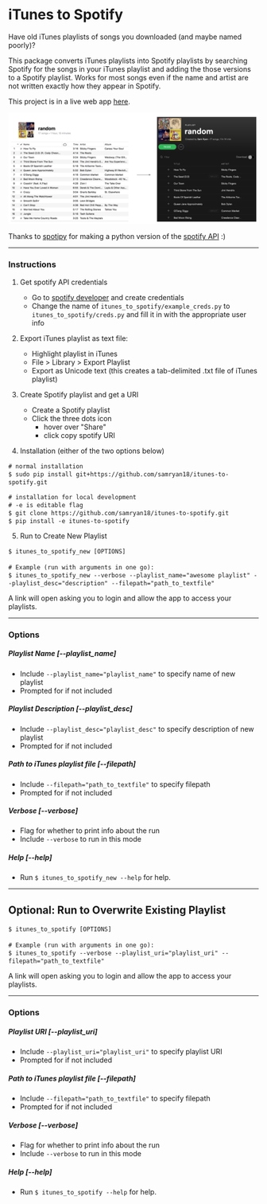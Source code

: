 # iTunes to Spotify
Have old iTunes playlists of songs you downloaded (and maybe named poorly)?

This package converts iTunes playlists into Spotify playlists by searching Spotify for the songs in your iTunes playlist and adding the those versions to a Spotify playlist. Works for most songs even if the name and artist are not written exactly how they appear in Spotify.

This project is in a live web app [here](http://itunes-to-spotify.herokuapp.com/).

<img src="assets/example.png" />

Thanks to [spotipy](https://spotipy.readthedocs.io/en/latest/) for making a python version of the [spotify API](https://developer.spotify.com/documentation/web-api/) :)


---

### Instructions
1. Get spotify API credentials
    * Go to [spotify developer](https://developer.spotify.com/documentation/web-api/quick-start/) and create credentials
    * Change the name of `itunes_to_spotify/example_creds.py` to `itunes_to_spotify/creds.py` and fill it in with the appropriate user info

2. Export iTunes playlist as text file:
    * Highlight playlist in iTunes
    * File > Library > Export Playlist
    * Export as Unicode text (this creates a tab-delimited .txt file of iTunes playlist)

3. Create Spotify playlist and get a URI
    * Create a Spotify playlist
    * Click the three dots icon
        * hover over "Share"
        * click copy spotify URI

4. Installation (either of the two options below)
```
# normal installation 
$ sudo pip install git+https://github.com/samryan18/itunes-to-spotify.git
```

```
# installation for local development
# -e is editable flag
$ git clone https://github.com/samryan18/itunes-to-spotify.git
$ pip install -e itunes-to-spotify
```

5. Run to Create New Playlist
```
$ itunes_to_spotify_new [OPTIONS]

# Example (run with arguments in one go):
$ itunes_to_spotify_new --verbose --playlist_name="awesome playlist" --playlist_desc="description" --filepath="path_to_textfile"
```
A link will open asking you to login and allow the app to access your playlists.

---

### Options

##### Playlist Name [--playlist_name]
* Include `--playlist_name="playlist_name"` to specify name of new playlist
* Prompted for if not included

##### Playlist Description [--playlist_desc]
* Include `--playlist_desc="playlist_desc"` to specify description of new playlist
* Prompted for if not included

##### Path to iTunes playlist file [--filepath]
* Include `--filepath="path_to_textfile"` to specify filepath
* Prompted for if not included

##### Verbose [--verbose]
* Flag for whether to print info about the run
* Include `--verbose` to run in this mode

##### Help [--help]
* Run `$ itunes_to_spotify_new --help` for help.

---

## Optional: Run to Overwrite Existing Playlist
```
$ itunes_to_spotify [OPTIONS]

# Example (run with arguments in one go):
$ itunes_to_spotify --verbose --playlist_uri="playlist_uri" --filepath="path_to_textfile"
```
A link will open asking you to login and allow the app to access your playlists.

---

### Options

##### Playlist URI [--playlist_uri]
* Include `--playlist_uri="playlist_uri"` to specify playlist URI
* Prompted for if not included

##### Path to iTunes playlist file [--filepath]
* Include `--filepath="path_to_textfile"` to specify filepath
* Prompted for if not included

##### Verbose [--verbose]
* Flag for whether to print info about the run
* Include `--verbose` to run in this mode

##### Help [--help]
* Run `$ itunes_to_spotify --help` for help.
